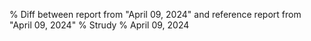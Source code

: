 % Diff between report from "April 09, 2024" and reference report from "April 09, 2024"
% Strudy
% April 09, 2024


